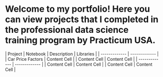# Welcome to my portfolio! Here you can view projects that I completed in the professional data science training program by Practicum USA.


|    Project    |    Notebook   |   Description    |   Libraries   |
| ------------- | ------------- |
| Car Price Factors  | Content Cell  |
| Content Cell  | Content Cell  |
| ------------- | ------------- |
| Content Cell  | Content Cell  |
| Content Cell  | Content Cell  |
